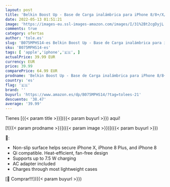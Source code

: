 ```yaml
---
layout: post
title: 'Belkin Boost Up - Base de Carga inalámbrica para iPhone 8/8+/X/Xs/Xs Max/Xr y Otros Dispositivos habilitados con Qi  diseñada en colaboración con Apple  Carga de 7.5 W  certificación Qi  Blanco'
date: 2022-05-13 01:51:21
image: 'https://images-eu.ssl-images-amazon.com/images/I/31%2Bt2cgDyjL._SL400_.jpg'
comments: true
category: ofertas
author: 'tole.es'
slug: 'B075MPHS14-es Belkin Boost Up - Base de Carga inalámbrica para iPhone...'
sku: 'B075MPHS14-es'
tags: [ 'apple','iphone','🇪🇸', ]
actualPrice: 39.99 EUR
currency: EUR
price: 39.99
comparePrice: 64.99 EUR
prodname: 'Belkin Boost Up - Base de Carga inalámbrica para iPhone 8/8+/X/Xs/Xs Max/Xr y Otros Dispositivos habilitados con Qi  diseñada en colaboración con Apple  Carga de 7.5 W  certificación Qi  Blanco'
country: 'es'
flag: '🇪🇸'
brand: ''
buyurl: 'https://www.amazon.es/dp/B075MPHS14/?tag=tolees-21'
descuento: '38.47'
average: '39.99'
---
```


Tienes [{{< param title >}}]({{< param buyurl >}}) aqui!

[![{{< param prodname >}}]({{< param image >}})]({{< param buyurl >}})

🔎:

- Non-slip surface helps secure iPhone X, iPhone 8 Plus, and iPhone 8
- Qi compatible. Heat-efficient, fan-free design
- Supports up to 7.5 W charging
- AC adapter included
- Charges through most lightweight cases

[🛒 Comprar!!!]({{< param buyurl >}})
